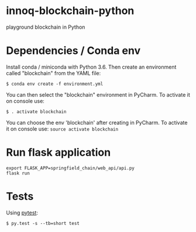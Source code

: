 # innoq-blockchain-python

playground blockchain in Python


# Dependencies / Conda env

Install conda / miniconda with Python 3.6. Then create an environment called "blockchain" from the YAML file:

```
$ conda env create -f environment.yml
```

You can then select the "blockchain" environment in PyCharm. To activate it on console use:

```
$ . activate blockchain
```

You can choose the env 'blockchain' after creating in PyCharm. To activate it on console use:
`source activate blockchain`

# Run flask application

    export FLASK_APP=springfield_chain/web_api/api.py
    flask run

# Tests

Using [pytest](https://pytest.org):

```
$ py.test -s --tb=short test
```
